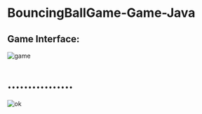 ﻿# BouncingBallGame-Game-Java


## Game Interface:

![game](https://github.com/banvro/BouncingBallGame-Game-Java/assets/72598101/3ee26ceb-a7df-4b5d-8dae-a324acd4efa9)

# ................

![ok](https://github.com/banvro/BouncingBallGame-Game-Java/assets/72598101/62358add-1c6f-4d2c-b7aa-84924a2c54ba)
